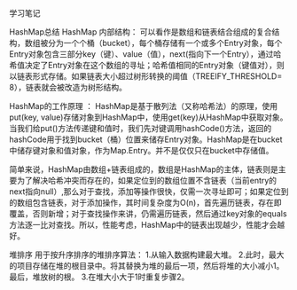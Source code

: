 学习笔记

HashMap总结
HashMap 内部结构：
可以看作是数组和链表结合组成的复合结构，数组被分为一个个桶（bucket），每个桶存储有一个或多个Entry对象，每个Entry对象包含三部分key（键）、value（值），next(指向下一个Entry），通过哈希值决定了Entry对象在这个数组的寻址；哈希值相同的Entry对象（键值对），则以链表形式存储。如果链表大小超过树形转换的阈值（TREEIFY_THRESHOLD= 8），链表就会被改造为树形结构。

HashMap的工作原理 ：
HashMap是基于散列法（又称哈希法）的原理，使用put(key, value)存储对象到HashMap中，使用get(key)从HashMap中获取对象。当我们给put()方法传递键和值时，我们先对键调用hashCode()方法，返回的hashCode用于找到bucket（桶）位置来储存Entry对象。HashMap是在bucket中储存键对象和值对象，作为Map.Entry。并不是仅仅只在bucket中存储值。

简单来说，HashMap由数组+链表组成的，数组是HashMap的主体，链表则是主要为了解决哈希冲突而存在的，如果定位到的数组位置不含链表（当前entry的next指向null）,那么对于查找，添加等操作很快，仅需一次寻址即可；如果定位到的数组包含链表，对于添加操作，其时间复杂度为O(n)，首先遍历链表，存在即覆盖，否则新增；对于查找操作来讲，仍需遍历链表，然后通过key对象的equals方法逐一比对查找。所以，性能考虑，HashMap中的链表出现越少，性能才会越好。


堆排序
用于按升序排序的堆排序算法：
1.从输入数据构建最大堆。
2.此时，最大的项目存储在堆的根目录中。将其替换为堆的最后一项，然后将堆的大小减小1。最后，堆放树的根。
3.在堆大小大于1时重复步骤2。
